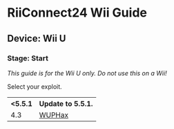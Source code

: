 # RiiConnect24 Wii Guide
## Device: Wii U
### Stage: Start

<i class="notice--danger">This guide is for the Wii U only. Do not use this on a Wii!</i>

Select your exploit.
<table>
  <tr>
    <th>&lt;5.5.1</th>
    <th>Update to 5.5.1.</th>
  </tr>
  <tr>
    <td>4.3</td>
    <td><a href="WUPHax">WUPHax</a></td>
  </tr>
</table>